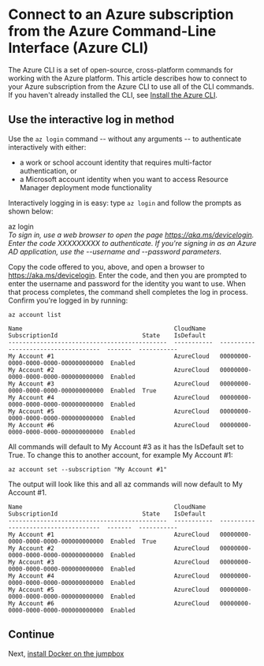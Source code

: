 # Connect to an Azure subscription from the Azure Command-Line Interface (Azure CLI)

The Azure CLI is a set of open-source, cross-platform commands for working with the Azure platform. This article describes how to connect to your Azure subscription from the Azure CLI to use all of the CLI commands. If you haven't already installed the CLI, see [Install the Azure CLI](deploy-linuxjumpbox.md).

## Use the interactive log in method

Use the `az login` command -- without any arguments -- to authenticate interactively with either:

- a work or school account identity that requires multi-factor authentication, or
- a Microsoft account identity when you want to access Resource Manager deployment mode functionality

Interactively logging in is easy: type `az login` and follow the prompts as shown below:

az login                                                                                                                                                                                         
*To sign in, use a web browser to open the page https://aka.ms/devicelogin. Enter the code XXXXXXXXX to authenticate. If you're signing in as an Azure AD application, use the --username and --password parameters.*

Copy the code offered to you, above, and open a browser to https://aka.ms/devicelogin. Enter the code, and then you are prompted to enter the username and password for the identity you want to use. When that process completes, the command shell completes the log in process. Confirm you're logged in by running:

```
az account list
```

```
Name                                           CloudName    SubscriptionId                        State    IsDefault
---------------------------------------------  -----------  ------------------------------------  -------  -----------
My Account #1                                  AzureCloud   00000000-0000-0000-0000-000000000000  Enabled
My Account #2                                  AzureCloud   00000000-0000-0000-0000-000000000000  Enabled
My Account #3                                  AzureCloud   00000000-0000-0000-0000-000000000000  Enabled  True
My Account #4                                  AzureCloud   00000000-0000-0000-0000-000000000000  Enabled
My Account #5                                  AzureCloud   00000000-0000-0000-0000-000000000000  Enabled
My Account #6                                  AzureCloud   00000000-0000-0000-0000-000000000000  Enabled
```

All commands will default to My Account #3 as it has the IsDefault set to True.  To change this to another account, for example My Account #1:

```
az account set --subscription "My Account #1"
```

The output will look like this and all az commands will now default to My Account #1.

```
Name                                           CloudName    SubscriptionId                        State    IsDefault
---------------------------------------------  -----------  ------------------------------------  -------  -----------
My Account #1                                  AzureCloud   00000000-0000-0000-0000-000000000000  Enabled  True
My Account #2                                  AzureCloud   00000000-0000-0000-0000-000000000000  Enabled
My Account #3                                  AzureCloud   00000000-0000-0000-0000-000000000000  Enabled  
My Account #4                                  AzureCloud   00000000-0000-0000-0000-000000000000  Enabled
My Account #5                                  AzureCloud   00000000-0000-0000-0000-000000000000  Enabled
My Account #6                                  AzureCloud   00000000-0000-0000-0000-000000000000  Enabled
```
## Continue
Next, [install Docker on the jumpbox](setup/azdockerinstall.md)